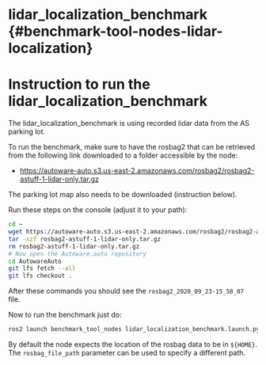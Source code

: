 lidar_localization_benchmark {#benchmark-tool-nodes-lidar-localization}
=============================

# Instruction to run the lidar_localization_benchmark

The lidar_localization_benchmark is using recorded lidar data from the AS
parking lot.

To run the benchmark, make sure to have the rosbag2 that can be retrieved from
the following link downloaded to a folder accessible by the node:

- <https://autoware-auto.s3.us-east-2.amazonaws.com/rosbag2/rosbag2-astuff-1-lidar-only.tar.gz>

The parking lot map also needs to be downloaded (instruction below).

Run these steps on the console (adjust it to your path):

``` bash
cd ~
wget https://autoware-auto.s3.us-east-2.amazonaws.com/rosbag2/rosbag2-astuff-1-lidar-only.tar.gz
tar -xzf rosbag2-astuff-1-lidar-only.tar.gz
rm rosbag2-astuff-1-lidar-only.tar.gz
# Now open the Autoware.auto repository
cd AutowareAuto
git lfs fetch --all
git lfs checkout .
```

After these commands you should see the ```rosbag2_2020_09_23-15_58_07``` file.

Now to run the benchmark just do:

``` bash
ros2 launch benchmark_tool_nodes lidar_localization_benchmark.launch.py
```

By default the node expects the location of the rosbag data to be in ```${HOME}```.
The ```rosbag_file_path``` parameter can be used to specify a different path.
